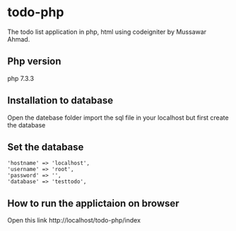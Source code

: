 # todo-php
The todo list application in php, html using codeigniter by Mussawar Ahmad.

## Php version

 php 7.3.3


## Installation to database 

 Open the datebase folder import the sql file in your localhost but first create the database 

## Set the database 
	
	'hostname' => 'localhost',
	'username' => 'root',
	'password' => '',
	'database' => 'testtodo',


## How to run the applictaion on browser

 Open this link http://localhost/todo-php/index 
